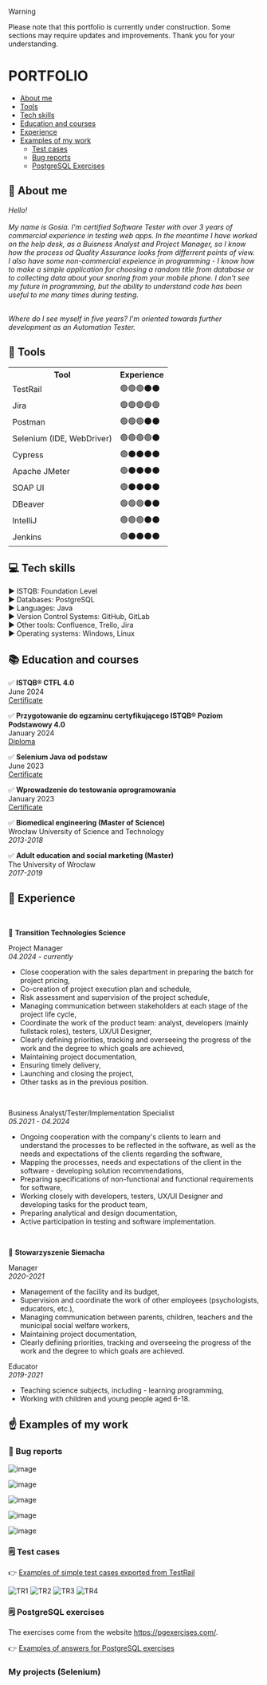 >[!WARNING]
>Please note that this portfolio is currently under construction. Some sections may require updates and improvements. Thank you for your understanding.

# PORTFOLIO

* [About me](#aboutme)
* [Tools](#tools)
* [Tech skills](#techskills)
* [Education and courses](#edu)
* [Experience](#exp)
* [Examples of my work](#examples)
    * [Test cases](#TC)
    * [Bug reports](#bugs)
    * [PostgreSQL Exercises](#SQL) 


## <a name="aboutme">:information_desk_person: About me</a>
<i>Hello! <br><br>
My name is Gosia. I'm certified Software Tester with over 3 years of commercial experience in testing web apps. In the meantime I have worked on the help desk, as a Buisness Analyst and Project Manager, so I know how the process od Quality Assurance looks from differrent points of view. <br> 
I also have some non-commercial expeience in programming - I know how to make a simple application for choosing a random title from database or to collecting data about your snoring from your mobile phone. I don't see my future in programming, but the ability to understand code has been useful to me many times during testing. <br><br>

Where do I see myself in five years? I'm oriented towards further development as an Automation Tester. </i> 

## <a name="tools">:wrench: Tools</a>

<table style="width:100%">
<th>Tool</th>
    <th>Experience</th>
<tr><td>TestRail</td> <td>🟢🟢🟢⚫⚫</td> </tr>
<tr> <td>Jira </td> <td>🟢🟢🟢🟢🟢</td> </tr>
<tr><td>Postman</td> <td> 🟢🟢🟢⚫⚫</td></tr>
<tr> <td>Selenium (IDE, WebDriver)</td><td>🟢🟢🟢🟢⚫</td></tr>
<tr><td>Cypress</td><td> 🟢⚫⚫⚫⚫</td></tr>
<tr><td>Apache JMeter </td><td>           🟢⚫⚫⚫⚫</td></tr>
<tr><td>SOAP UI</td><td>🟢⚫⚫⚫⚫</td></tr>
<tr><td>DBeaver </td><td>🟢🟢🟢⚫⚫</td></tr>
<tr><td>IntelliJ </td><td>🟢🟢🟢⚫⚫</td></tr>
<tr><td>Jenkins </td><td>🟢⚫⚫⚫⚫</td></tr>



</table>
  
## <a name="techskills"> 💻 Tech skills </a>

▶️ ISTQB: Foundation Level <br>
▶️ Databases: PostgreSQL <br>
▶️ Languages: Java <br>
▶️ Version Control Systems: GitHub, GitLab <br> 
▶️ Other tools: Confluence, Trello, Jira <br>
▶️ Operating systems: Windows, Linux <br>

## <a name="edu"> 📚 Education and courses </a> 

:white_check_mark: <b> ISTQB® CTFL 4.0 <br> </b>
June 2024 <br>
[Certificate](https://drive.google.com/file/d/1_lArf6GXL9UOWppASxnNukG5dXj4npah/view?usp=drive_link)

:white_check_mark: <b>Przygotowanie do egzaminu certyfikującego ISTQB® Poziom Podstawowy 4.0 <br> </b>
January 2024 <br>
[Diploma](https://drive.google.com/file/d/1jyelNoqEE0FYjKJ2wWvEy0MopHs_cKTX/view?usp=sharing) 

:white_check_mark: <b>Selenium Java od podstaw </b> <br>
June 2023 <br> 
[Certificate](https://www.udemy.com/certificate/UC-76673d6c-d62a-43e8-8add-14011aa92721/) 


:white_check_mark: <b>Wprowadzenie do testowania oprogramowania</b> <br>
January 2023 <br>
[Certificate](https://navoica.pl/certificates/5a84783b589a4e14895476b190d8b845) 


:white_check_mark: <b>Biomedical engineering (Master of Science) </b> <br>
Wrocław University of Science and Technology <br>
<i>2013-2018</i> <br>

:white_check_mark: <b> Adult education and social marketing (Master) </b> <br>
The University of Wrocław   
<i>2017-2019</i>
  
## <a name="exp"> 👷 Experience </a> 
<br>

🏢 <b> Transition Technologies Science </b> <br>

Project Manager <br>
<i>04.2024 - currently </i> <br>
-	Close cooperation with the sales department in preparing the batch for project pricing,
-	Co-creation of project execution plan and schedule,
-	Risk assessment and supervision of the project schedule,
-	Managing communication between stakeholders at each stage of the project life cycle,
-	Coordinate the work of the product team: analyst, developers (mainly fullstack roles), testers, UX/UI Designer,
-	Clearly defining priorities, tracking and overseeing the progress of the work and the degree to which goals are achieved,
-	Maintaining project documentation,
-	Ensuring timely delivery,
-	Launching and closing the project,
-	Other tasks as in the previous position.
<br>

Business Analyst/Tester/Implementation Specialist<br>
<i>05.2021 - 04.2024 </i> <br>
-	Ongoing cooperation with the company's clients to learn and understand the processes to be reflected in the software, as well as the needs and expectations of the clients regarding the software,
-	Mapping the processes, needs and expectations of the client in the software - developing solution recommendations, 
-	Preparing specifications of non-functional and functional requirements for software,
-	Working closely with developers, testers, UX/UI Designer and developing tasks for the product team,
-	Preparing analytical and design documentation,
-	Active participation in testing and software implementation.
<br>



🏢 <b> Stowarzyszenie Siemacha </b> <br>

Manager <br>
<i>2020-2021 </i> <br>
-	Management of the facility and its budget,
-	Supervision and coordinate the work of other employees (psychologists, educators, etc.),
-	Managing communication between parents, children, teachers and the municipal social welfare workers,
-	Maintaining project documentation,
-	Clearly defining priorities, tracking and overseeing the progress of the work and the degree to which goals are achieved. 

Educator <br>
<i>2019-2021 </i> <br> 
-	Teaching science subjects, including - learning programming,
-	Working with children and young people aged 6-18. 

## <a name="examples"> ☝️ Examples of my work </a> 
### <a name="bugs"> 🐞 Bug reports </a>

![image](https://github.com/user-attachments/assets/4fbe9089-39f9-4399-aa12-85fe35f5fa22)

![image](https://github.com/user-attachments/assets/48774212-3168-48bf-b8a2-00a6a2d5a07d)

![image](https://github.com/user-attachments/assets/ea28748f-fd7f-4b6c-8397-2fa52b0705a5)

![image](https://github.com/user-attachments/assets/7c1b88ea-05ce-4159-b9ff-264ebaf1bb24)

![image](https://github.com/user-attachments/assets/0589df5f-e45d-49ce-90bf-c62cf31278f4)


### <a name="TC"> 🗒️ Test cases </a> 



👉 [Examples of simple test cases exported from TestRail](https://github.com/MalgorzataRakicka/portfolio/blob/main/TestRail%20-%20examples%20of%20testcases.csv) <br> 

![TR1](https://github.com/MalgorzataRakicka/portfolio/assets/32996795/abba3d98-756c-4891-b622-917aec54352f)
![TR2](https://github.com/MalgorzataRakicka/portfolio/assets/32996795/88504041-0cbb-45fa-a829-26fda551677a)
![TR3](https://github.com/MalgorzataRakicka/portfolio/assets/32996795/e33ccfd5-9db1-47b7-9f5f-3b9fd4a544a8)
![TR4](https://github.com/MalgorzataRakicka/portfolio/assets/32996795/09d7c32e-8340-45d7-872c-422aa8450361)


### <a name="SQL"> 🗒️ PostgreSQL exercises </a>
The exercises come from the website https://pgexercises.com/. 

👉 [Examples of answers for PostgreSQL exercises](https://github.com/MalgorzataRakicka/portfolio/blob/main/SQL%20exercises.sql) <br> 

<h3> My projects (Selenium)</h3>

